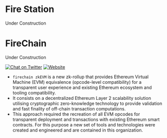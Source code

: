 # Fire Station

Under Construction

# FireChain

Under Construction


[![Chat on Twitter][ico-twitter]][link-twitter]
[![Website][ico-website]][link-website]

</div>

[ico-twitter]: https://img.shields.io/twitter/url?label=FireChain&style=social&url=https%3A%2F%2Ftwitter.com%2Fthefirechain
[ico-website]: https://img.shields.io/static/v1?label=docs&message=FireChain&color=7B3FE4

[link-twitter]: https://twitter.com/thefirechain
[link-website]: https://docs.thefirechain.com


- `firechain zkEVM` is a new zk-rollup that provides Ethereum Virtual Machine (EVM) equivalence (opcode-level compatibility) for a transparent user experience and existing Ethereum ecosystem and tooling compatibility.
- It consists on a decentralized Ethereum Layer 2 scalability solution utilising cryptographic zero-knowledge technology to provide validation and fast finality of off-chain transaction computations.
- This approach required the recreation of all EVM opcodes for transparent deployment and transactions with existing Ethereum smart contracts. For this purpose a new set of tools and technologies were created and engineered and are contained in this organization.
